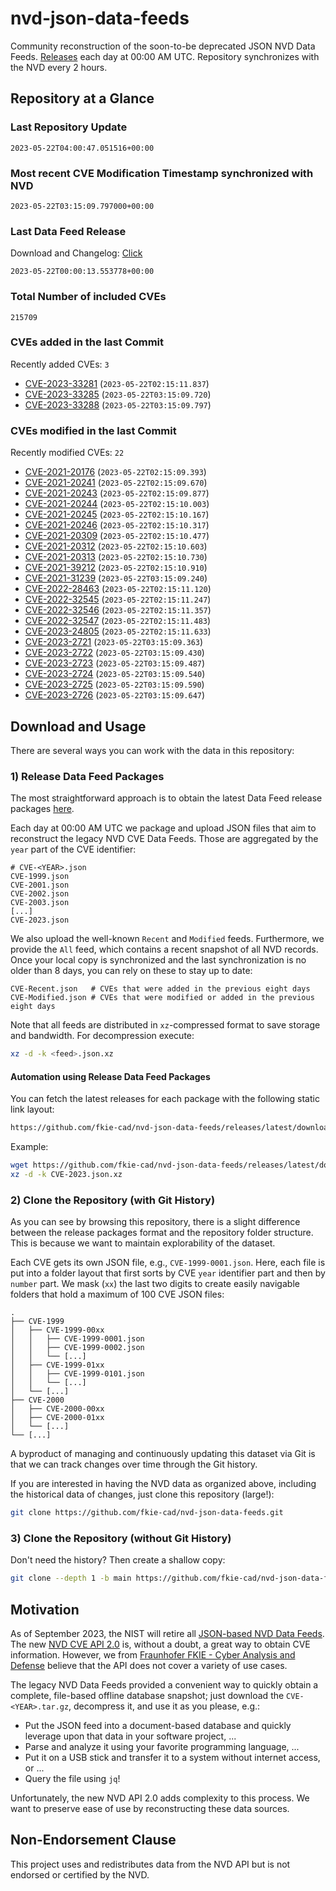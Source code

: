 # nvd-json-data-feeds

Community reconstruction of the soon-to-be deprecated JSON NVD Data Feeds. 
[Releases](https://github.com/fkie-cad/nvd-json-data-feeds/releases/latest) each day at 00:00 AM UTC.
Repository synchronizes with the NVD every 2 hours.

## Repository at a Glance

### Last Repository Update

```plain
2023-05-22T04:00:47.051516+00:00
```

### Most recent CVE Modification Timestamp synchronized with NVD

```plain
2023-05-22T03:15:09.797000+00:00
```

### Last Data Feed Release

Download and Changelog: [Click](https://github.com/fkie-cad/nvd-json-data-feeds/releases/latest)

```plain
2023-05-22T00:00:13.553778+00:00
```

### Total Number of included CVEs

```plain
215709
```

### CVEs added in the last Commit

Recently added CVEs: `3`

* [CVE-2023-33281](CVE-2023/CVE-2023-332xx/CVE-2023-33281.json) (`2023-05-22T02:15:11.837`)
* [CVE-2023-33285](CVE-2023/CVE-2023-332xx/CVE-2023-33285.json) (`2023-05-22T03:15:09.720`)
* [CVE-2023-33288](CVE-2023/CVE-2023-332xx/CVE-2023-33288.json) (`2023-05-22T03:15:09.797`)


### CVEs modified in the last Commit

Recently modified CVEs: `22`

* [CVE-2021-20176](CVE-2021/CVE-2021-201xx/CVE-2021-20176.json) (`2023-05-22T02:15:09.393`)
* [CVE-2021-20241](CVE-2021/CVE-2021-202xx/CVE-2021-20241.json) (`2023-05-22T02:15:09.670`)
* [CVE-2021-20243](CVE-2021/CVE-2021-202xx/CVE-2021-20243.json) (`2023-05-22T02:15:09.877`)
* [CVE-2021-20244](CVE-2021/CVE-2021-202xx/CVE-2021-20244.json) (`2023-05-22T02:15:10.003`)
* [CVE-2021-20245](CVE-2021/CVE-2021-202xx/CVE-2021-20245.json) (`2023-05-22T02:15:10.167`)
* [CVE-2021-20246](CVE-2021/CVE-2021-202xx/CVE-2021-20246.json) (`2023-05-22T02:15:10.317`)
* [CVE-2021-20309](CVE-2021/CVE-2021-203xx/CVE-2021-20309.json) (`2023-05-22T02:15:10.477`)
* [CVE-2021-20312](CVE-2021/CVE-2021-203xx/CVE-2021-20312.json) (`2023-05-22T02:15:10.603`)
* [CVE-2021-20313](CVE-2021/CVE-2021-203xx/CVE-2021-20313.json) (`2023-05-22T02:15:10.730`)
* [CVE-2021-39212](CVE-2021/CVE-2021-392xx/CVE-2021-39212.json) (`2023-05-22T02:15:10.910`)
* [CVE-2021-31239](CVE-2021/CVE-2021-312xx/CVE-2021-31239.json) (`2023-05-22T03:15:09.240`)
* [CVE-2022-28463](CVE-2022/CVE-2022-284xx/CVE-2022-28463.json) (`2023-05-22T02:15:11.120`)
* [CVE-2022-32545](CVE-2022/CVE-2022-325xx/CVE-2022-32545.json) (`2023-05-22T02:15:11.247`)
* [CVE-2022-32546](CVE-2022/CVE-2022-325xx/CVE-2022-32546.json) (`2023-05-22T02:15:11.357`)
* [CVE-2022-32547](CVE-2022/CVE-2022-325xx/CVE-2022-32547.json) (`2023-05-22T02:15:11.483`)
* [CVE-2023-24805](CVE-2023/CVE-2023-248xx/CVE-2023-24805.json) (`2023-05-22T02:15:11.633`)
* [CVE-2023-2721](CVE-2023/CVE-2023-27xx/CVE-2023-2721.json) (`2023-05-22T03:15:09.363`)
* [CVE-2023-2722](CVE-2023/CVE-2023-27xx/CVE-2023-2722.json) (`2023-05-22T03:15:09.430`)
* [CVE-2023-2723](CVE-2023/CVE-2023-27xx/CVE-2023-2723.json) (`2023-05-22T03:15:09.487`)
* [CVE-2023-2724](CVE-2023/CVE-2023-27xx/CVE-2023-2724.json) (`2023-05-22T03:15:09.540`)
* [CVE-2023-2725](CVE-2023/CVE-2023-27xx/CVE-2023-2725.json) (`2023-05-22T03:15:09.590`)
* [CVE-2023-2726](CVE-2023/CVE-2023-27xx/CVE-2023-2726.json) (`2023-05-22T03:15:09.647`)


## Download and Usage

There are several ways you can work with the data in this repository:

### 1) Release Data Feed Packages

The most straightforward approach is to obtain the latest Data Feed release packages [here](releases/latest).

Each day at 00:00 AM UTC we package and upload JSON files that aim to reconstruct the legacy NVD CVE Data Feeds.
Those are aggregated by the `year` part of the CVE identifier:

```
# CVE-<YEAR>.json
CVE-1999.json
CVE-2001.json
CVE-2002.json
CVE-2003.json
[...]
CVE-2023.json
```

We also upload the well-known `Recent` and `Modified` feeds.
Furthermore, we provide the `All` feed, which contains a recent snapshot of all NVD records.
Once your local copy is synchronized and the last synchronization is no older than 8 days, you can rely on these to stay up to date:

```plain
CVE-Recent.json   # CVEs that were added in the previous eight days
CVE-Modified.json # CVEs that were modified or added in the previous eight days
```

Note that all feeds are distributed in `xz`-compressed format to save storage and bandwidth.
For decompression execute:

```sh
xz -d -k <feed>.json.xz
```


#### Automation using Release Data Feed Packages

You can fetch the latest releases for each package with the following static link layout:

```sh
https://github.com/fkie-cad/nvd-json-data-feeds/releases/latest/download/CVE-<YEAR>.json.xz
```

Example:

```sh
wget https://github.com/fkie-cad/nvd-json-data-feeds/releases/latest/download/CVE-2023.json.xz
xz -d -k CVE-2023.json.xz
```

### 2) Clone the Repository (with Git History)

As you can see by browsing this repository, there is a slight difference between the release packages format and the repository folder structure.
This is because we want to maintain explorability of the dataset.

Each CVE gets its own JSON file, e.g., `CVE-1999-0001.json`.
Here, each file is put into a folder layout that first sorts by CVE `year` identifier part and then by `number` part.
We mask (`xx`) the last two digits to create easily navigable folders that hold a maximum of 100 CVE JSON files:

```plain
.
├── CVE-1999
│   ├── CVE-1999-00xx
│   │   ├── CVE-1999-0001.json
│   │   ├── CVE-1999-0002.json
│   │   └── [...]
│   ├── CVE-1999-01xx
│   │   ├── CVE-1999-0101.json
│   │   └── [...]
│   └── [...]
├── CVE-2000
│   ├── CVE-2000-00xx
│   ├── CVE-2000-01xx
│   └── [...]
└── [...]
```

A byproduct of managing and continuously updating this dataset via Git is that we can track changes over time through the Git history.

If you are interested in having the NVD data as organized above, including the historical data of changes, just clone this repository (large!):

```sh
git clone https://github.com/fkie-cad/nvd-json-data-feeds.git
```

### 3) Clone the Repository (without Git History)

Don't need the history? Then create a shallow copy:

```sh
git clone --depth 1 -b main https://github.com/fkie-cad/nvd-json-data-feeds.git
```

## Motivation

As of September 2023, the NIST will retire all [JSON-based NVD Data Feeds](https://nvd.nist.gov/vuln/data-feeds#divRetirementBanner-1).
The new [NVD CVE API 2.0](https://nvd.nist.gov/developers/vulnerabilities) is, without a doubt, a great way to obtain CVE information.
However, we from [Fraunhofer FKIE - Cyber Analysis and Defense](https://www.fkie.fraunhofer.de/en/departments/cad.html) believe that the API does not cover a variety of use cases.

The legacy NVD Data Feeds provided a convenient way to quickly obtain a complete, file-based offline database snapshot; just download the `CVE-<YEAR>.tar.gz`, decompress it, and use it as you please, e.g.:

* Put the JSON feed into a document-based database and quickly leverage upon that data in your software project, ...
* Parse and analyze it using your favorite programming language, ...
* Put it on a USB stick and transfer it to a system without internet access, or ...
* Query the file using `jq`!

Unfortunately, the new NVD API 2.0 adds complexity to this process.
We want to preserve ease of use by reconstructing these data sources.

## Non-Endorsement Clause

This project uses and redistributes data from the NVD API but is not endorsed or certified by the NVD.
